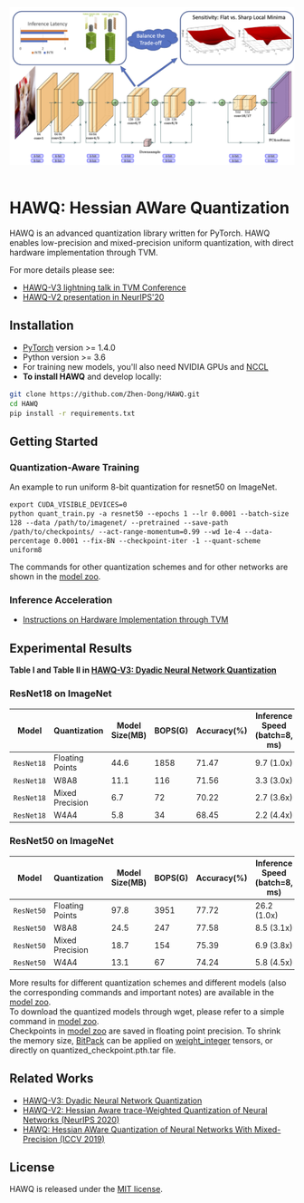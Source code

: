 <p align="center">
  <img src="imgs/resnet18_TC.png" width="840">
  <br />
  <br />
  </p>

# HAWQ: Hessian AWare Quantization

HAWQ is an advanced quantization library written for PyTorch. HAWQ enables low-precision and mixed-precision uniform quantization, with direct hardware implementation through TVM.

For more details please see:

- [HAWQ-V3 lightning talk in TVM Conference](https://www.youtube.com/watch?v=VRiujqKU254)
- [HAWQ-V2 presentation in NeurIPS'20](https://neurips.cc/virtual/2020/public/poster_d77c703536718b95308130ff2e5cf9ee.html)

## Installation

* [PyTorch](http://pytorch.org/) version >= 1.4.0
* Python version >= 3.6
* For training new models, you'll also need NVIDIA GPUs and [NCCL](https://github.com/NVIDIA/nccl)
* **To install HAWQ** and develop locally:
```bash
git clone https://github.com/Zhen-Dong/HAWQ.git
cd HAWQ
pip install -r requirements.txt
```

## Getting Started
### Quantization-Aware Training
An example to run uniform 8-bit quantization for resnet50 on ImageNet. 
```
export CUDA_VISIBLE_DEVICES=0
python quant_train.py -a resnet50 --epochs 1 --lr 0.0001 --batch-size 128 --data /path/to/imagenet/ --pretrained --save-path /path/to/checkpoints/ --act-range-momentum=0.99 --wd 1e-4 --data-percentage 0.0001 --fix-BN --checkpoint-iter -1 --quant-scheme uniform8
```
The commands for other quantization schemes and for other networks are shown in the [model zoo](model_zoo.md).

### Inference Acceleration
* [Instructions on Hardware Implementation through TVM](tvm_benchmark/README.md)

## Experimental Results
**Table I and Table II in [HAWQ-V3: Dyadic Neural Network Quantization](https://arxiv.org/abs/2011.10680)**

### ResNet18 on ImageNet 
Model | Quantization | Model Size(MB) | BOPS(G) | Accuracy(%) | Inference Speed (batch=8, ms) | Download
---|---|---|---|---|---|---
`ResNet18` | Floating Points | 44.6 | 1858 | 71.47 | 9.7 (1.0x) | [resnet18_baseline](https://drive.google.com/file/d/1C7is-QOiSlLXKoPuKzKNxb0w-ixqoOQE/view?usp=sharing)
`ResNet18` | W8A8            | 11.1 | 116  | 71.56 | 3.3 (3.0x) | [resnet18_uniform8](https://drive.google.com/file/d/1CLAd3LhiRVYwiBZRuUJgrzrrPFfLvfWG/view?usp=sharing)
`ResNet18` | Mixed Precision | 6.7  | 72   | 70.22 | 2.7 (3.6x) | [resnet18_bops0.5](https://drive.google.com/file/d/1DbDXYdulvvb9YOG1fRSrCVPvry_Reu8z/view?usp=sharing)
`ResNet18` | W4A4            | 5.8  | 34   | 68.45 | 2.2 (4.4x) | [resnet18_uniform4](https://drive.google.com/file/d/1D4DPcW2s9QmSnKzUgcjH-2eYO8zpDRIL/view?usp=sharing)

### ResNet50 on ImageNet
Model | Quantization | Model Size(MB) | BOPS(G) | Accuracy(%) | Inference Speed (batch=8, ms) | Download
---|---|---|---|---|---|---
`ResNet50` | Floating Points | 97.8 | 3951 | 77.72 | 26.2 (1.0x) | [resnet50_baseline](https://drive.google.com/file/d/1CE4b05gwMzDqcdpwHLFC2BM0841qKJp8/view?usp=sharing)
`ResNet50` | W8A8            | 24.5 | 247  | 77.58 | 8.5 (3.1x)  | [resnet50_uniform8](https://drive.google.com/file/d/1CID7aId-SL8edGx8j5-Lsup_GqW3OX7-/view?usp=sharing)
`ResNet50` | Mixed Precision | 18.7 | 154  | 75.39 | 6.9 (3.8x)  | [resnet50_bops0.5](https://drive.google.com/file/d/1DNUkyavD10saZw9_7TzJhEy0NFPhSVZr/view?usp=sharing)
`ResNet50` | W4A4            | 13.1 | 67   | 74.24 | 5.8 (4.5x)  | [resnet50_uniform4](https://drive.google.com/file/d/1DDis-8C-EupCRj-ExH58ldSv-tG2RXyf/view?usp=sharing)

More results for different quantization schemes and different models (also the corresponding commands and important notes) are available in the [model zoo](model_zoo.md).  \
To download the quantized models through wget, please refer to a simple command in [model zoo](model_zoo.md). \
Checkpoints in [model zoo](model_zoo.md) are saved in floating point precision. To shrink the memory size, [BitPack](https://github.com/Zhen-Dong/BitPack) can be applied on [weight_integer](https://github.com/Zhen-Dong/HAWQ/blob/main/quant_train.py#L667) tensors, or directly on quantized_checkpoint.pth.tar file.

## Related Works
  - [HAWQ-V3: Dyadic Neural Network Quantization](https://arxiv.org/abs/2011.10680)
  - [HAWQ-V2: Hessian Aware trace-Weighted Quantization of Neural Networks (NeurIPS 2020)](https://arxiv.org/abs/1911.03852)
  - [HAWQ: Hessian AWare Quantization of Neural Networks With Mixed-Precision (ICCV 2019)](https://openaccess.thecvf.com/content_ICCV_2019/html/Dong_HAWQ_Hessian_AWare_Quantization_of_Neural_Networks_With_Mixed-Precision_ICCV_2019_paper.html)


## License
HAWQ is released under the [MIT license](LICENSE).
